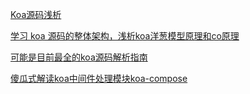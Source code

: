 [Koa源码浅析](http://anata.me/2019/06/24/Koa%E6%BA%90%E7%A0%81%E6%B5%85%E6%9E%90/)

[学习 koa 源码的整体架构，浅析koa洋葱模型原理和co原理](https://juejin.im/post/5e69925cf265da571e262fe6)

[可能是目前最全的koa源码解析指南](https://developers.weixin.qq.com/community/develop/article/doc/0000e4c9290bc069f3380e7645b813)

[傻瓜式解读koa中间件处理模块koa-compose](https://segmentfault.com/a/1190000016843275)
